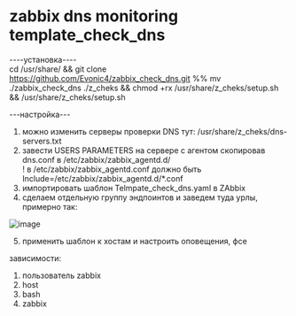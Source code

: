 # zabbix dns monitoring  template_check_dns
  
----установка----   
cd /usr/share/ && git clone https://github.com/Evonic4/zabbix_check_dns.git %% mv ./zabbix_check_dns ./z_cheks && chmod +rx /usr/share/z_cheks/setup.sh && /usr/share/z_cheks/setup.sh  
  
---настройка---  
1. можно изменить серверы проверки DNS тут: /usr/share/z_cheks/dns-servers.txt  
2. завести USERS PARAMETERS на сервере с агентом скопировав dns.conf в /etc/zabbix/zabbix_agentd.d/  
! в /etc/zabbix/zabbix_agentd.conf должно быть Include=/etc/zabbix/zabbix_agentd.d/*.conf  
3. импортировать шаблон Telmpate_check_dns.yaml в ZAbbix  
4. сделаем отдельную группу эндпоинтов и заведем туда урлы, примерно так:  
  
![image](https://user-images.githubusercontent.com/46780974/198819501-5b0325a2-5550-45cc-a655-182217664a77.png)
  
5. применить шаблон к хостам и настроить оповещения, фсе  
  
   
зависимости: 
1. пользователь zabbix  
2. host  
3. bash  
4. zabbix  
  
